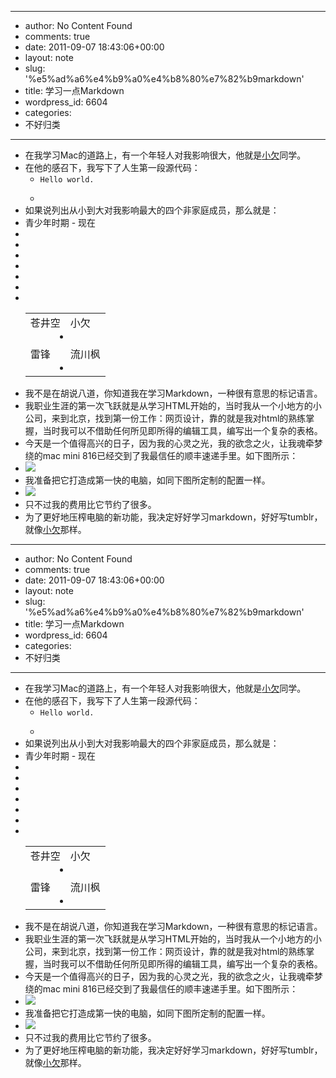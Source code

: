 - --
- author: No Content Found
- comments: true
- date: 2011-09-07 18:43:06+00:00
- layout: note
- slug: '%e5%ad%a6%e4%b9%a0%e4%b8%80%e7%82%b9markdown'
- title: 学习一点Markdown
- wordpress_id: 6604
- categories:
- 不好归类
- --
- 在我学习Mac的道路上，有一个年轻人对我影响很大，他就是[小欠](http://www.1banban.com)同学。
- 在他的感召下，我写下了人生第一段源代码：
    - <code>Hello world.
    - </code>
- 如果说列出从小到大对我影响最大的四个非家庭成员，那么就是：
- <table ><tr >青少年时期
    - 现在
- </tr><tbody ><tr >
- <td >苍井空
- </td>
- <td >小欠
- </td>
- </tr><tr >
- <td >雷锋
- </td>
- <td >流川枫
- </td>
- </tr></tbody></table>
- 我不是在胡说八道，你知道我在学习Markdown，一种很有意思的标记语言。
- 我职业生涯的第一次飞跃就是从学习HTML开始的，当时我从一个小地方的小公司，来到北京，找到第一份工作：网页设计，靠的就是我对html的熟练掌握，当时我可以不借助任何所见即所得的编辑工具，编写出一个复杂的表格。
- 今天是一个值得高兴的日子，因为我的心灵之光，我的欲念之火，让我魂牵梦绕的mac mini 816已经交到了我最信任的顺丰速递手里。如下图所示：
- ![](http://media.tumblr.com/tumblr_lr613jk5l91qz6vj8.png)
- 我准备把它打造成第一快的电脑，如同下图所定制的配置一样。
- ![](http://media.tumblr.com/tumblr_lr615uitZv1qz6vj8.png)
- 只不过我的费用比它节约了很多。
- 为了更好地压榨电脑的新功能，我决定好好学习markdown，好好写tumblr，就像[小欠](http://www.1banban.com)那样。
- --
- author: No Content Found
- comments: true
- date: 2011-09-07 18:43:06+00:00
- layout: note
- slug: '%e5%ad%a6%e4%b9%a0%e4%b8%80%e7%82%b9markdown'
- title: 学习一点Markdown
- wordpress_id: 6604
- categories:
- 不好归类
- --
- 在我学习Mac的道路上，有一个年轻人对我影响很大，他就是[小欠](http://www.1banban.com)同学。
- 在他的感召下，我写下了人生第一段源代码：
    - <code>Hello world.
    - </code>
- 如果说列出从小到大对我影响最大的四个非家庭成员，那么就是：
- <table ><tr >青少年时期
    - 现在
- </tr><tbody ><tr >
- <td >苍井空
- </td>
- <td >小欠
- </td>
- </tr><tr >
- <td >雷锋
- </td>
- <td >流川枫
- </td>
- </tr></tbody></table>
- 我不是在胡说八道，你知道我在学习Markdown，一种很有意思的标记语言。
- 我职业生涯的第一次飞跃就是从学习HTML开始的，当时我从一个小地方的小公司，来到北京，找到第一份工作：网页设计，靠的就是我对html的熟练掌握，当时我可以不借助任何所见即所得的编辑工具，编写出一个复杂的表格。
- 今天是一个值得高兴的日子，因为我的心灵之光，我的欲念之火，让我魂牵梦绕的mac mini 816已经交到了我最信任的顺丰速递手里。如下图所示：
- ![](http://media.tumblr.com/tumblr_lr613jk5l91qz6vj8.png)
- 我准备把它打造成第一快的电脑，如同下图所定制的配置一样。
- ![](http://media.tumblr.com/tumblr_lr615uitZv1qz6vj8.png)
- 只不过我的费用比它节约了很多。
- 为了更好地压榨电脑的新功能，我决定好好学习markdown，好好写tumblr，就像[小欠](http://www.1banban.com)那样。

